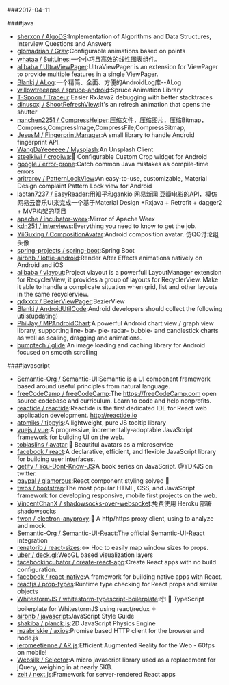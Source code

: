 ###2017-04-11 

####java
* [sherxon / AlgoDS](https://github.com/sherxon/AlgoDS):Implementation of Algorithms and Data Structures, Interview Questions and Answers
* [glomadrian / Grav](https://github.com/glomadrian/Grav):Configurable animations based on points
* [whataa / SuitLines](https://github.com/whataa/SuitLines):一个小巧且高效的线性图表组件。
* [alibaba / UltraViewPager](https://github.com/alibaba/UltraViewPager):UltraViewPager is an extension for ViewPager to provide multiple features in a single ViewPager.
* [Blankj / ALog](https://github.com/Blankj/ALog):一个精简、全面、方便的AndroidLog库--ALog
* [willowtreeapps / spruce-android](https://github.com/willowtreeapps/spruce-android):Spruce Animation Library
* [T-Spoon / Traceur](https://github.com/T-Spoon/Traceur):Easier RxJava2 debugging with better stacktraces
* [dinuscxj / ShootRefreshView](https://github.com/dinuscxj/ShootRefreshView):It's an refresh animation that opens the shutter
* [nanchen2251 / CompressHelper](https://github.com/nanchen2251/CompressHelper):压缩文件，压缩图片，压缩Bitmap，Compress,CompressImage,CompressFile,CompressBitmap,
* [JesusM / FingerprintManager](https://github.com/JesusM/FingerprintManager):A small library to handle Android fingerprint API.
* [WangDaYeeeeee / Mysplash](https://github.com/WangDaYeeeeee/Mysplash):An Unsplash Client
* [steelkiwi / cropiwa](https://github.com/steelkiwi/cropiwa):📐 Configurable Custom Crop widget for Android
* [google / error-prone](https://github.com/google/error-prone):Catch common Java mistakes as compile-time errors
* [aritraroy / PatternLockView](https://github.com/aritraroy/PatternLockView):An easy-to-use, customizable, Material Design complaint Pattern Lock view for Android
* [laotan7237 / EasyReader](https://github.com/laotan7237/EasyReader):用知乎和gankio 网易新闻 豆瓣电影的API，模仿网易云音乐UI来完成一个基于Material Design +Rxjava + Retrofit + dagger2 + MVP构架的项目
* [apache / incubator-weex](https://github.com/apache/incubator-weex):Mirror of Apache Weex
* [kdn251 / interviews](https://github.com/kdn251/interviews):Everything you need to know to get the job.
* [YiiGuxing / CompositionAvatar](https://github.com/YiiGuxing/CompositionAvatar):Android composition avatar. 仿QQ讨论组头像
* [spring-projects / spring-boot](https://github.com/spring-projects/spring-boot):Spring Boot
* [airbnb / lottie-android](https://github.com/airbnb/lottie-android):Render After Effects animations natively on Android and iOS
* [alibaba / vlayout](https://github.com/alibaba/vlayout):Project vlayout is a powerfull LayoutManager extension for RecyclerView, it provides a group of layouts for RecyclerView. Make it able to handle a complicate situation when grid, list and other layouts in the same recyclerview.
* [qdxxxx / BezierViewPager](https://github.com/qdxxxx/BezierViewPager):BezierView
* [Blankj / AndroidUtilCode](https://github.com/Blankj/AndroidUtilCode):Android developers should collect the following utils(updating)
* [PhilJay / MPAndroidChart](https://github.com/PhilJay/MPAndroidChart):A powerful Android chart view / graph view library, supporting line- bar- pie- radar- bubble- and candlestick charts as well as scaling, dragging and animations.
* [bumptech / glide](https://github.com/bumptech/glide):An image loading and caching library for Android focused on smooth scrolling

####javascript
* [Semantic-Org / Semantic-UI](https://github.com/Semantic-Org/Semantic-UI):Semantic is a UI component framework based around useful principles from natural language.
* [freeCodeCamp / freeCodeCamp](https://github.com/freeCodeCamp/freeCodeCamp):The https://freeCodeCamp.com open source codebase and curriculum. Learn to code and help nonprofits.
* [reactide / reactide](https://github.com/reactide/reactide):Reactide is the first dedicated IDE for React web application development. http://reactide.io
* [atomiks / tippyjs](https://github.com/atomiks/tippyjs):A lightweight, pure JS tooltip library
* [vuejs / vue](https://github.com/vuejs/vue):A progressive, incrementally-adoptable JavaScript framework for building UI on the web.
* [tobiaslins / avatar](https://github.com/tobiaslins/avatar):💎 Beautiful avatars as a microservice
* [facebook / react](https://github.com/facebook/react):A declarative, efficient, and flexible JavaScript library for building user interfaces.
* [getify / You-Dont-Know-JS](https://github.com/getify/You-Dont-Know-JS):A book series on JavaScript. @YDKJS on twitter.
* [paypal / glamorous](https://github.com/paypal/glamorous):React component styling solved 💄
* [twbs / bootstrap](https://github.com/twbs/bootstrap):The most popular HTML, CSS, and JavaScript framework for developing responsive, mobile first projects on the web.
* [VincentChanX / shadowsocks-over-websocket](https://github.com/VincentChanX/shadowsocks-over-websocket):免费使用 Heroku 部署 shadowsocks
* [fwon / electron-anyproxy](https://github.com/fwon/electron-anyproxy):📢 A http/https proxy client, using to analyze and mock.
* [Semantic-Org / Semantic-UI-React](https://github.com/Semantic-Org/Semantic-UI-React):The official Semantic-UI-React integration
* [renatorib / react-sizes](https://github.com/renatorib/react-sizes):↔️ Hoc to easily map window sizes to props.
* [uber / deck.gl](https://github.com/uber/deck.gl):WebGL based visualization layers
* [facebookincubator / create-react-app](https://github.com/facebookincubator/create-react-app):Create React apps with no build configuration.
* [facebook / react-native](https://github.com/facebook/react-native):A framework for building native apps with React.
* [reactjs / prop-types](https://github.com/reactjs/prop-types):Runtime type checking for React props and similar objects
* [WhitestormJS / whitestorm-typescript-boilerplate](https://github.com/WhitestormJS/whitestorm-typescript-boilerplate):📦 🚀 TypeScript boilerplate for WhitestormJS using react/redux ⚛
* [airbnb / javascript](https://github.com/airbnb/javascript):JavaScript Style Guide
* [shakiba / planck.js](https://github.com/shakiba/planck.js):2D JavaScript Physics Engine
* [mzabriskie / axios](https://github.com/mzabriskie/axios):Promise based HTTP client for the browser and node.js
* [jeromeetienne / AR.js](https://github.com/jeromeetienne/AR.js):Efficient Augmented Reality for the Web - 60fps on mobile!
* [Websilk / Selector](https://github.com/Websilk/Selector):A micro javascript library used as a replacement for jQuery, weighing in at nearly 5KB.
* [zeit / next.js](https://github.com/zeit/next.js):Framework for server-rendered React apps
